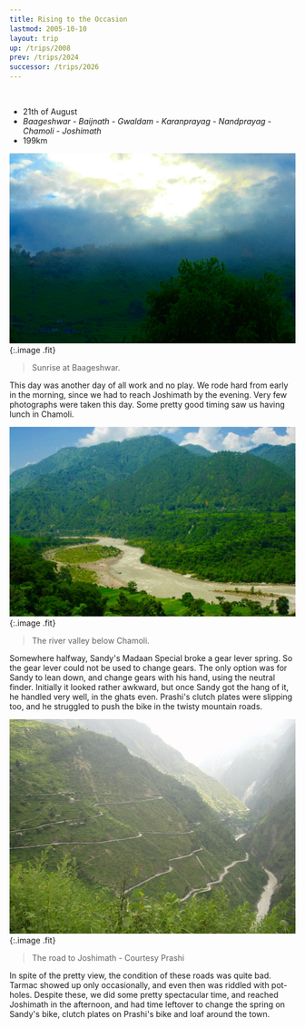 ```yaml
---
title: Rising to the Occasion
lastmod: 2005-10-10
layout: trip
up: /trips/2008
prev: /trips/2024
successor: /trips/2026
---
```


&nbsp;

- 21th of August
- _Baageshwar - Baijnath - Gwaldam - Karanprayag -               Nandprayag - Chamoli - Joshimath_
- 199km


![DSC_0144.JPG](/images/photos/DSC_0144.JPG 'DSC_0144.JPG'){:.image .fit}

>  Sunrise at Baageshwar. 

This day was another day of all work and no play. We rode hard             from early in the morning, since we had to reach Joshimath by             the evening. Very few photographs were taken this day. Some             pretty good timing saw us having lunch in Chamoli.

![DSC_0146.JPG](/images/photos/DSC_0146.JPG 'DSC_0146.JPG'){:.image .fit}

>  The river valley below Chamoli. 

Somewhere halfway, Sandy's Madaan Special broke a gear lever             spring. So the gear lever could not be used to change gears. The             only option was for Sandy to lean down, and change gears with             his hand, using the neutral finder. Initially it looked rather             awkward, but once Sandy got the hang of it, he handled very             well, in the ghats even. Prashi's clutch plates were slipping             too, and he struggled to push the bike in the twisty mountain             roads.

![P1010107.JPG](/images/photos/P1010107.JPG 'P1010107.JPG'){:.image .fit}

>  The road to Joshimath - Courtesy Prashi 

In spite of the pretty view, the condition of these roads was             quite bad. Tarmac showed up only occasionally, and even then was             riddled with pot-holes. Despite these, we did some pretty             spectacular time, and reached Joshimath in the afternoon, and             had time leftover to change the spring on Sandy's bike, clutch             plates on Prashi's bike and loaf around the town.



